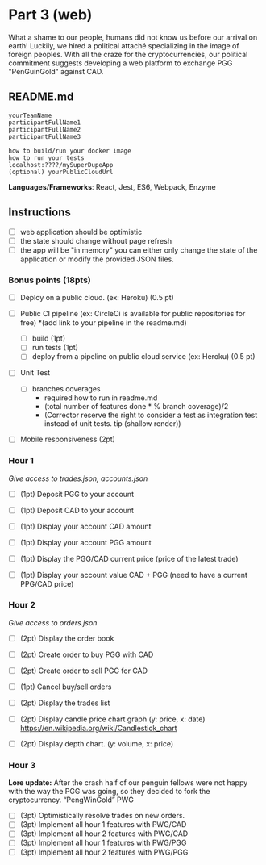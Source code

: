 # Part 3 (web)
What a shame to our people, humans did not know us before our arrival on earth! Luckily, we hired a political attaché specializing in the image of foreign peoples. With all the craze for the cryptocurrencies, our political commitment suggests developing a web platform to exchange PGG "PenGuinGold" against CAD.


## README.md

```
yourTeamName
participantFullName1
participantFullName2
participantFullName3
```

```
how to build/run your docker image
how to run your tests
localhost:????/mySuperDupeApp
(optional) yourPublicCloudUrl
```

**Languages/Frameworks**: React, Jest, ES6, Webpack, Enzyme

## Instructions

- [ ] web application should be optimistic
- [ ] the state should change without page refresh
- [ ] the app will be "in memory" you can either only change the state of the application or modify the provided JSON files.

### Bonus points (18pts)

- [ ] Deploy on a public cloud. (ex: Heroku) (0.5 pt)
- [ ] Public CI pipeline (ex: CircleCi is available for public repositories for free)
*(add link to your pipeline in the readme.md)
    - [ ] build (1pt)
    - [ ] run tests (1pt)
    - [ ] deploy from a pipeline on public cloud service (ex: Heroku) (0.5 pt)
- [ ] Unit Test
    - [ ] branches coverages
        - required how to run in readme.md
        - (total number of features done * % branch coverage)/2
        - (Corrector reserve the right to consider a test as integration test instead of unit tests. tip (shallow render))
- [ ] Mobile responsiveness (2pt)


### Hour 1
_Give access to trades.json, accounts.json_
- [ ] (1pt) Deposit PGG to your account
- [ ] (1pt) Deposit CAD to your account
- [ ] (1pt) Display your account CAD amount
- [ ] (1pt) Display your account PGG amount
- [ ] (1pt) Display the PGG/CAD current price (price of the latest trade)
- [ ] (1pt) Display your account value CAD + PGG (need to have a current PPG/CAD price)


### Hour 2 
_Give access to orders.json_
- [ ] (2pt) Display the order book
- [ ] (2pt) Create order to buy PGG with CAD
- [ ] (2pt) Create order to sell PGG for CAD
- [ ] (1pt) Cancel buy/sell orders
- [ ] (2pt) Display the trades list
- [ ] (2pt) Display candle price chart graph (y: price, x: date) https://en.wikipedia.org/wiki/Candlestick_chart
- [ ] (2pt) Display depth chart. (y: volume, x: price)


### Hour 3
**Lore update:** After the crash half of our penguin fellows were not happy with the way the PGG was going, so they decided to fork the cryptocurrency. “PengWinGold” PWG
- [ ] (3pt) Optimistically resolve trades on new orders.
- [ ] (3pt) Implement all hour 1 features with PWG/CAD
- [ ] (3pt) Implement all hour 2 features with PWG/CAD
- [ ] (3pt) Implement all hour 1 features with PWG/PGG
- [ ] (3pt) Implement all hour 2 features with PWG/PGG